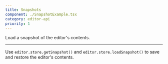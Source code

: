 ```yaml
---
title: Snapshots
component: ./SnapshotExample.tsx
category: editor-api
priority: 1
---
```


Load a snapshot of the editor's contents.

---

Use `editor.store.getSnapshot()` and `editor.store.loadSnapshot()` to save and restore the editor's contents.
